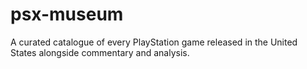 # psx-museum
A curated catalogue of every PlayStation game released in the United States alongside commentary and analysis.
